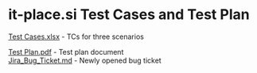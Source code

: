 # it-place.si Test Cases and Test Plan

[Test Cases.xlsx](https://github.com/bogeta11040/it-place-tests/raw/master/Test%20Cases.xlsx) - TCs for three scenarios  

[Test Plan.pdf](https://github.com/bogeta11040/it-place-tests/blob/master/Test%20Plan.pdf) - Test plan document  
[Jira_Bug_Ticket.md](https://github.com/bogeta11040/it-place-tests/blob/master/Jira_Bug_Ticket.md) - Newly opened bug ticket  

